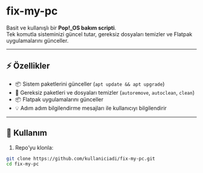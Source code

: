 # fix-my-pc

Basit ve kullanışlı bir **Pop!_OS bakım scripti**.  
Tek komutla sisteminizi güncel tutar, gereksiz dosyaları temizler ve Flatpak uygulamalarını günceller.

---

## ⚡ Özellikler

- 📦 Sistem paketlerini günceller (`apt update && apt upgrade`)  
- 🧹 Gereksiz paketleri ve dosyaları temizler (`autoremove`, `autoclean`, `clean`)  
- 📦 Flatpak uygulamalarını günceller  
- 💡 Adım adım bilgilendirme mesajları ile kullanıcıyı bilgilendirir

---

## 🚀 Kullanım

1. Repo’yu klonla:

```bash
git clone https://github.com/kullaniciadi/fix-my-pc.git
cd fix-my-pc
